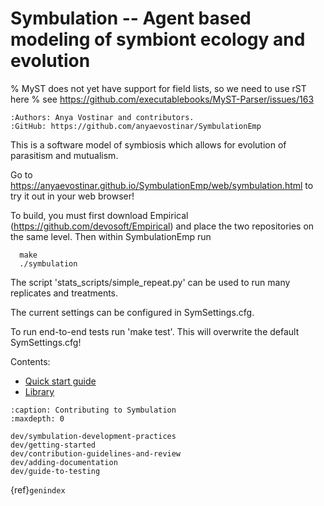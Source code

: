 # Symbulation -- Agent based modeling of symbiont ecology and evolution
% MyST does not yet have support for field lists, so we need to use rST here
% see https://github.com/executablebooks/MyST-Parser/issues/163
```{eval-rst}
:Authors: Anya Vostinar and contributors. 
:GitHub: https://github.com/anyaevostinar/SymbulationEmp
```

This is a software model of symbiosis which allows for evolution of
parasitism and mutualism.

Go to
https://anyaevostinar.github.io/SymbulationEmp/web/symbulation.html to
try it out in your web browser!

To build, you must first download Empirical
(https://github.com/devosoft/Empirical) and place the two repositories
on the same level. Then within SymbulationEmp run
```
  make
  ./symbulation
```

The script 'stats\_scripts/simple\_repeat.py' can be
used to run many replicates and treatments.

The current settings can be configured in SymSettings.cfg.

To run end-to-end tests run 'make test'. This will overwrite the default
SymSettings.cfg!


Contents:

* [Quick start guide]()
* [Library]()


```{toctree}
:caption: Contributing to Symbulation
:maxdepth: 0

dev/symbulation-development-practices
dev/getting-started
dev/contribution-guidelines-and-review
dev/adding-documentation
dev/guide-to-testing
```

{ref}`genindex`
